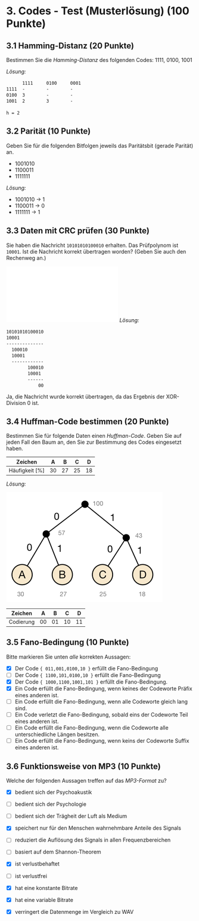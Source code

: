 # 3. Codes - Test (Musterlösung) (100 Punkte)



## 3.1 Hamming-Distanz (20 Punkte)
Bestimmen Sie die _Hamming-Distanz_ des folgenden Codes: 1111, 0100, 1001

*Lösung:*

```console
      1111     0100     0001
1111  -        -        -
0100  3        -        -
1001  2        3        -

h = 2
```

## 3.2 Parität (10 Punkte)
Geben Sie für die folgenden Bitfolgen jeweils das Paritätsbit (gerade Parität) an.

  - 1001010
  - 1100011
  - 1111111

*Lösung:*

  - 1001010 -> 1
  - 1100011 -> 0
  - 1111111 -> 1

## 3.3 Daten mit CRC prüfen (30 Punkte)
Sie haben die Nachricht `10101010100010` erhalten. Das Prüfpolynom ist `10001`. Ist die Nachricht korrekt übertragen worden? (Geben Sie auch den Rechenweg an.)

![](img/squares-20x12.pdf)
*Lösung:*
```console
10101010100010
10001
--------------
  100010
  10001
  ------------
        100010
        10001
        ------
            00
```
Ja, die Nachricht wurde korrekt übertragen, da das Ergebnis der XOR-Division 0 ist.

## 3.4 Huffman-Code bestimmen (20 Punkte)
Bestimmen Sie für folgende Daten einen _Huffman-Code_. Geben Sie auf jeden Fall den Baum an, den Sie zur Bestimmung des Codes eingesetzt haben.

| Zeichen       | A | B | C | D |
|---------------|---|---|---|---|
| Häufigkeit [%]|30 |27 |25 |18 |

*Lösung:*

![](img/huffman3-solution.png)

| Zeichen       | A | B | C | D |
|---------------|---|---|---|---|
| Codierung     |00 |01 |10 |11 |

## 3.5 Fano-Bedingung (10 Punkte)

Bitte markieren Sie unten _alle_ korrekten Aussagen:

  * [X] Der Code `{ 011,001,0100,10 }` erfüllt die Fano-Bedingung
  * [ ] Der Code `{ 1100,101,0100,10 }` erfüllt die Fano-Bedingung
  * [X] Der Code `{ 1000,1100,1001,101 }` erfüllt die Fano-Bedingung.
  * [X] Ein Code erfüllt die Fano-Bedingung, wenn keines der Codeworte Präfix eines anderen ist.
  * [ ] Ein Code erfüllt die Fano-Bedingung, wenn alle Codeworte gleich lang sind.
  * [ ] Ein Code verletzt die Fano-Bedingung, sobald eins der Codeworte Teil eines anderen ist.
  * [ ] Ein Code erfüllt die Fano-Bedingung, wenn die Codeworte alle unterschiedliche Längen besitzen.
  * [ ] Ein Code erfüllt die Fano-Bedingung, wenn keins der Codeworte Suffix eines anderen ist.

## 3.6 Funktionsweise von MP3 (10 Punkte)
Welche der folgenden Aussagen treffen auf das _MP3-Format_ zu?

  * [X] bedient sich der Psychoakustik
  * [ ] bedient sich der Psychologie
  * [ ] bedient sich der Trägheit der Luft als Medium
  * [X] speichert nur für den Menschen wahrnehmbare Anteile des Signals
  * [ ] reduziert die Auflösung des Signals in allen Frequenzbereichen
  * [ ] basiert auf dem Shannon-Theorem
  * [X] ist verlustbehaftet
  * [ ] ist verlustfrei
  * [X] hat eine konstante Bitrate
  * [X] hat eine variable Bitrate
  * [X] verringert die Datenmenge im Vergleich zu WAV

